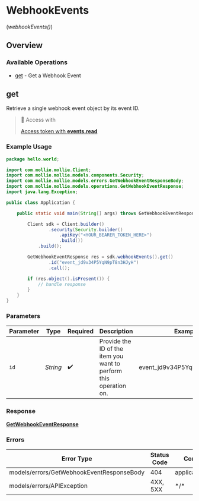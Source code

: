 # WebhookEvents
(*webhookEvents()*)

## Overview

### Available Operations

* [get](#get) - Get a Webhook Event

## get

Retrieve a single webhook event object by its event ID.

> 🔑 Access with
>
> [Access token with **events.read**](/reference/authentication)

### Example Usage

```java
package hello.world;

import com.mollie.mollie.Client;
import com.mollie.mollie.models.components.Security;
import com.mollie.mollie.models.errors.GetWebhookEventResponseBody;
import com.mollie.mollie.models.operations.GetWebhookEventResponse;
import java.lang.Exception;

public class Application {

    public static void main(String[] args) throws GetWebhookEventResponseBody, Exception {

        Client sdk = Client.builder()
                .security(Security.builder()
                    .apiKey("<YOUR_BEARER_TOKEN_HERE>")
                    .build())
            .build();

        GetWebhookEventResponse res = sdk.webhookEvents().get()
                .id("event_jd9v34P5YqN9pT8n3HJyH")
                .call();

        if (res.object().isPresent()) {
            // handle response
        }
    }
}
```

### Parameters

| Parameter                                                         | Type                                                              | Required                                                          | Description                                                       | Example                                                           |
| ----------------------------------------------------------------- | ----------------------------------------------------------------- | ----------------------------------------------------------------- | ----------------------------------------------------------------- | ----------------------------------------------------------------- |
| `id`                                                              | *String*                                                          | :heavy_check_mark:                                                | Provide the ID of the item you want to perform this operation on. | event_jd9v34P5YqN9pT8n3HJyH                                       |

### Response

**[GetWebhookEventResponse](../../models/operations/GetWebhookEventResponse.md)**

### Errors

| Error Type                                | Status Code                               | Content Type                              |
| ----------------------------------------- | ----------------------------------------- | ----------------------------------------- |
| models/errors/GetWebhookEventResponseBody | 404                                       | application/hal+json                      |
| models/errors/APIException                | 4XX, 5XX                                  | \*/\*                                     |